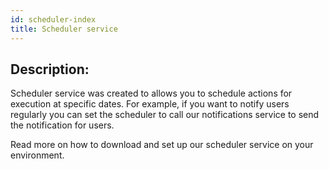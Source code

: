 ```yaml
---
id: scheduler-index
title: Scheduler service
---
```


## Description:

Scheduler service was created to allows you to schedule actions for execution at specific dates. For example, if you want to notify users regularly you can set the scheduler to call our notifications service to send the notification for users.

Read more on how to download and set up our scheduler service on your environment.
